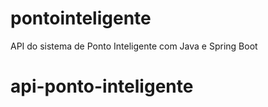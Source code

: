 # pontointeligente
API do sistema de Ponto Inteligente com Java e Spring Boot
# api-ponto-inteligente
